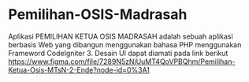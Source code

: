 # Pemilihan-OSIS-Madrasah

Aplikasi PEMILIHAN KETUA OSIS MADRASAH adalah sebuah aplikasi berbasis Web yang dibangun menggunakan bahasa PHP menggunakan Frameword CodeIgniter 3.
Desain UI dapat diamati pada link berikut
https://www.figma.com/file/7289N5zNiUuMT4QoVPBQhm/Pemilihan-Ketua-Osis-MTsN-2-Ende?node-id=0%3A1
